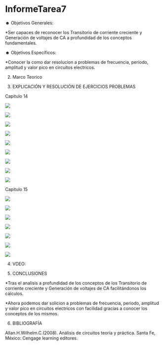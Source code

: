 # InformeTarea7

☻ Objetivos Generales:

*Ser capaces de reconocer los Transitorio de corriente creciente y Generación de voltajes de CA a profundidad de los conceptos fundamentales.



☻ Objetivos Específicos:

*Conocer la como dar resolucion a problemas de frecuencia, periodo, amplitud y valor pico en circuitos electricos. 

2. Marco Teorico 



3. EXPLICACIÓN Y RESOLUCIÓN DE EJERCICIOS PROBLEMAS

Capitulo 14

![](Img/1,3,5,7.PNG)


![](Img/9,11.PNG)

![](Img/13,15.PNG)

![](Img/17.PNG)

![](Img/1.1.png)

![](Img/1.2.png)

![](Img/1.3.png)

![](Img/1.4.png)

![](Img/1.5.png)

Capitulo 15

![](Img/1.jpg)

![](Img/4.jpg)

![](Img/6.jpg)

![](Img/8.jpg)

![](Img/10.jpg)

![](Img/12.jpg)

![](Img/14.jpg)


4. VDEO:



5. CONCLUSIONES

*Tras el analisis a profundidad de los conceptos de los Transitorio de corriente creciente y Generación de voltajes de CA facilitándonos los cálculos. 

*Ahora podemos dar solicion a problemas de frecuencia, periodo, amplitud y valor pico en circuitos electricos con facilidad gracias a conocer los conceptos de los mismos.

6. BIBLIOGRAFÍA

Allan.H.Wilhelm.C.(2008). Análisis de circuitos teoría y práctica. Santa Fe, México: Cengage learning editores.
